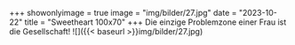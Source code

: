 +++
showonlyimage = true
image = "img/bilder/27.jpg"
date = "2023-10-22"
title = "Sweetheart 100x70"
+++
Die einzige Problemzone einer Frau ist die Gesellschaft!
![]({{< baseurl >}}img/bilder/27.jpg)